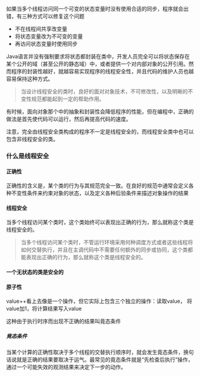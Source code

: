 如果当多个线程访问同一个可变的状态变量时没有使用合适的同步，程序就会出错，有三种方式可以修复这个问题

- 不在线程间共享改变量
- 将状态变量改为不可变的变量
- 再访问状态变量时使用同步

Java语言并没有强制要求将状态都封装在类中，开发人员完全可以将状态保存在某个公开的域（甚至公开的静态域）中，或者提供一个对内部对象的公开引用。然而程序的封装性越好，就越容易实现程序的线程安全性，并且代码的维护人员也越容易保持这种方式。

> 当设计线程安全的类时，良好的面对对象技术，不可修改性，以及明晰的不变性规范都能起到一定的帮助作用。

有时候，面向对象那个中的抽象和封装性会降低程序的性能，但在编程中，正确的做法是首先使代码可以运行，然后再提高代码的速度。

注意，完全由线程安全类构成的程序不一定是线程安全的，而线程安全类中也可以包含非线程安全的类。



### 什么是线程安全

#### 正确性

正确性的含义是，某个类的行为与其规范完全一致。在良好的规范中通常会定义各种不变性条件来约束对象的状态，以及定义各种后验条件来描述对象操作的结果



#### 线程安全

当多个线程访问某个类时，这个类始终可以表现出正确的行为，那么就称这个类是线程安全的。

> 当多个线程访问某个类时，不管运行环境采用何种调度方式或者这些线程将如何交替执行，并且在主调代码中不需要任何额外的同步或协同，这个类都能表现出正确的行为，那么就称这个类是线程安全的。

#### 一个无状态的类是安全的

#### 原子性

value++看上去像是一个操作，但它实际上包含三个独立的操作：读取value， 将value加1，将计算结果写入value



这种由于执行时序而出现不正确的结果叫竟态条件

##### 竟态条件

当某个计算的正确性取决于多个线程的交替执行顺序时，就会发生竟态条件，换句话说就是正确的结果要取决于运气。最常见的竟态条件就是“先检查后执行”操作，通过一个可能失效的观测结果来决定下一步的动作。

